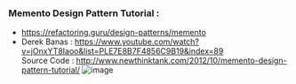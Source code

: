 ### Memento Design Pattern Tutorial :
* https://refactoring.guru/design-patterns/memento
* Derek Banas : https://www.youtube.com/watch?v=jOnxYT8Iaoo&list=PLE7E8B7F4856C9B19&index=89 <br/>
Source Code : http://www.newthinktank.com/2012/10/memento-design-pattern-tutorial/
![image](https://user-images.githubusercontent.com/30351771/134661198-05325cfd-564d-4e13-bb97-b639140d3be8.png)
